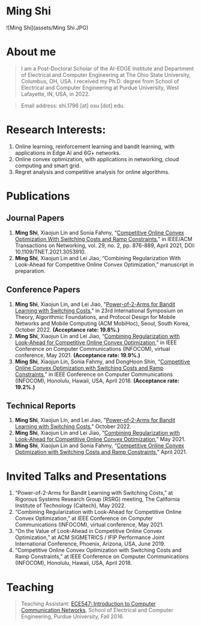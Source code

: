 # **Ming Shi**
![Ming Shi](assets/Ming Shi.JPG)
# About me

> I am a Post-Doctoral Scholar of the AI-EDGE Institute and Department of Electrical and Computer Engineering at The Ohio State University, Columbus, OH, USA. I received my Ph.D. degree from School of Electrical and Computer Engineering at Purdue University, West Lafayette, IN, USA, in 2022.

> Email address: shi.1796 [at] osu [dot] edu.

# Research Interests:
1. Online learning, reinforcement learning and bandit learning, with applications in Edge AI and 6G+ networks.
2. Online convex optimization, with applications in networking, cloud computing and smart grid.
3. Regret analysis and competitive analysis for online algorithms.

# Publications

## Journal Papers
1. **Ming Shi**, Xiaojun Lin and Sonia Fahmy, “[Competitive Online Convex Optimization With Switching Costs and Ramp Constraints](https://par.nsf.gov/servlets/purl/10300527),” in IEEE/ACM Transactions on Networking, vol. 29, no. 2, pp. 876-889, April 2021, DOI: 10.1109/TNET.2021.3053910.
2. **Ming Shi**, Xiaojun Lin and Lei Jiao, “Combining Regularization With Look-Ahead for Competitive Online Convex Optimization,” manuscript in preparation.

## Conference Papers
1. **Ming Shi**, Xiaojun Lin, and Lei Jiao, "[Power-of-2-Arms for Bandit Learning with Switching Costs](https://ix.cs.uoregon.edu/~jiao/publications/mobihoc22.pdf)," in 23rd International Symposium on Theory, Algorithmic Foundations, and Protocol Design for Mobile Networks and Mobile Computing (ACM MobiHoc), Seoul, South Korea, October 2022. **(Acceptance rate: 19.8%.)**
2. **Ming Shi**, Xiaojun Lin and Lei Jiao, “[Combining Regularization with Look-Ahead for Competitive Online Convex Optimization](https://ix.cs.uoregon.edu/~jiao/publications/infocom21b.pdf),” in IEEE Conference on Computer Communications (INFOCOM), virtual conference, May 2021. **(Acceptance rate: 19.9%.)**
3. **Ming Shi**, Xiaojun Lin, Sonia Fahmy, and DongHoon Shin, “[Competitive Online Convex Optimization with Switching Costs and Ramp Constraints](https://www.cs.purdue.edu/homes/fahmy/papers/infocom2018.pdf),” in IEEE Conference on Computer Communications (INFOCOM), Honolulu, Hawaii, USA, April 2018. **(Acceptance rate: 19.2%.)**

## Technical Reports
1. **Ming Shi**, Xiaojun Lin, and Lei Jiao, "[Power-of-2-Arms for Bandit Learning with Switching Costs](https://engineering.purdue.edu/~linx/)," October 2022.
2. **Ming Shi**, Xiaojun Lin and Lei Jiao, “[Combining Regularization with Look-Ahead for Competitive Online Convex Optimization](https://engineering.purdue.edu/~linx/paper/infocom21-rla-tech.pdf),” May 2021.
3. **Ming Shi**, Xiaojun Lin and Sonia Fahmy, “[Competitive Online Convex Optimization with Switching Costs and Ramp Constraints](https://engineering.purdue.edu/~linx/paper/infocom18-oco.pdf),” April 2021.

# Invited Talks and Presentations
1. “Power-of-2-Arms for Bandit Learning with Switching Costs,” at Rigorous Systems Research Group (RSRG) meeting, The California Institute of Technology (Caltech), May 2022.
2. “Combining Regularization with Look-Ahead for Competitive Online Convex Optimization,” at IEEE Conference on Computer Communications (INFOCOM), virtual conference, May 2021.
3. “On the Value of Look-Ahead in Competitive Online Convex Optimization,” at ACM SIGMETRICS / IFIP Performance Joint International Conference, Phoenix, Arizona, USA, June 2019.
4. “Competitive Online Convex Optimization with Switching Costs and Ramp Constraints,” at IEEE Conference on Computer Communications (INFOCOM), Honolulu, Hawaii, USA, April 2018.


# Teaching
> Teaching Assistant: [ECE547: Introduction to Computer Communication Networks](https://engineering.purdue.edu/~ee547/), School of Electrical and Computer Engineering, Purdue University, Fall 2016.

